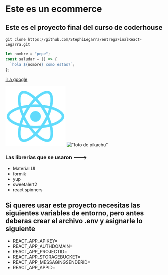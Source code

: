# Este es un ecommerce

## Este es el proyecto final del curso de coderhouse

```
git clone https://github.com/StephiLegarra/entregaFinalReact-Legarra.git
```

```javascript
let nombre = "pepe";
const saludar = () => {
  `hola ${nombre} como estas?`;
};
```

[ir a google](https://google.com.ar/)

!["este es el texto alternativo de la img"](/public/logo192.png)
!["foto de pikachu"](https://cdn.hobbyconsolas.com/sites/navi.axelspringer.es/public/media/image/2022/11/pikachu-pokemon-escarlata-purpura-2888180.jpg?tf=3840x)

### Las librerias que se usaron --->

- Material UI
- formik
- yup
- sweetalert2
- react spinners

## Si queres usar este proyecto necesitas las siguientes variables de entorno, pero antes deberas crear el archivo .env y asignarle lo siguiente

- REACT_APP_APIKEY=
- REACT_APP_AUTHDOMAIN=
- REACT_APP_PROJECTID=
- REACT_APP_STORAGEBUCKET=
- REACT_APP_MESSAGINGSENDERID=
- REACT_APP_APPID=

